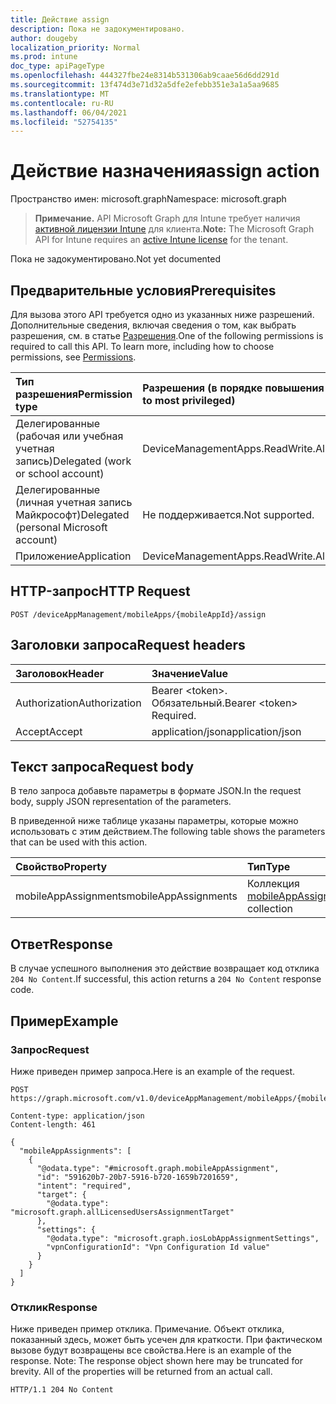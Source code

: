 ```yaml
---
title: Действие assign
description: Пока не задокументировано.
author: dougeby
localization_priority: Normal
ms.prod: intune
doc_type: apiPageType
ms.openlocfilehash: 444327fbe24e8314b531306ab9caae56d6dd291d
ms.sourcegitcommit: 13f474d3e71d32a5dfe2efebb351e3a1a5aa9685
ms.translationtype: MT
ms.contentlocale: ru-RU
ms.lasthandoff: 06/04/2021
ms.locfileid: "52754135"
---
```

# <a name="assign-action"></a><span data-ttu-id="874f9-103">Действие назначения</span><span class="sxs-lookup"><span data-stu-id="874f9-103">assign action</span></span>

<span data-ttu-id="874f9-104">Пространство имен: microsoft.graph</span><span class="sxs-lookup"><span data-stu-id="874f9-104">Namespace: microsoft.graph</span></span>

> <span data-ttu-id="874f9-105">**Примечание.** API Microsoft Graph для Intune требует наличия [активной лицензии Intune](https://go.microsoft.com/fwlink/?linkid=839381) для клиента.</span><span class="sxs-lookup"><span data-stu-id="874f9-105">**Note:** The Microsoft Graph API for Intune requires an [active Intune license](https://go.microsoft.com/fwlink/?linkid=839381) for the tenant.</span></span>

<span data-ttu-id="874f9-106">Пока не задокументировано.</span><span class="sxs-lookup"><span data-stu-id="874f9-106">Not yet documented</span></span>

## <a name="prerequisites"></a><span data-ttu-id="874f9-107">Предварительные условия</span><span class="sxs-lookup"><span data-stu-id="874f9-107">Prerequisites</span></span>
<span data-ttu-id="874f9-p101">Для вызова этого API требуется одно из указанных ниже разрешений. Дополнительные сведения, включая сведения о том, как выбрать разрешения, см. в статье [Разрешения](/graph/permissions-reference).</span><span class="sxs-lookup"><span data-stu-id="874f9-p101">One of the following permissions is required to call this API. To learn more, including how to choose permissions, see [Permissions](/graph/permissions-reference).</span></span>

|<span data-ttu-id="874f9-110">Тип разрешения</span><span class="sxs-lookup"><span data-stu-id="874f9-110">Permission type</span></span>|<span data-ttu-id="874f9-111">Разрешения (в порядке повышения привилегий)</span><span class="sxs-lookup"><span data-stu-id="874f9-111">Permissions (from least to most privileged)</span></span>|
|:---|:---|
|<span data-ttu-id="874f9-112">Делегированные (рабочая или учебная учетная запись)</span><span class="sxs-lookup"><span data-stu-id="874f9-112">Delegated (work or school account)</span></span>|<span data-ttu-id="874f9-113">DeviceManagementApps.ReadWrite.All</span><span class="sxs-lookup"><span data-stu-id="874f9-113">DeviceManagementApps.ReadWrite.All</span></span>|
|<span data-ttu-id="874f9-114">Делегированные (личная учетная запись Майкрософт)</span><span class="sxs-lookup"><span data-stu-id="874f9-114">Delegated (personal Microsoft account)</span></span>|<span data-ttu-id="874f9-115">Не поддерживается.</span><span class="sxs-lookup"><span data-stu-id="874f9-115">Not supported.</span></span>|
|<span data-ttu-id="874f9-116">Приложение</span><span class="sxs-lookup"><span data-stu-id="874f9-116">Application</span></span>|<span data-ttu-id="874f9-117">DeviceManagementApps.ReadWrite.All</span><span class="sxs-lookup"><span data-stu-id="874f9-117">DeviceManagementApps.ReadWrite.All</span></span>|

## <a name="http-request"></a><span data-ttu-id="874f9-118">HTTP-запрос</span><span class="sxs-lookup"><span data-stu-id="874f9-118">HTTP Request</span></span>
<!-- {
  "blockType": "ignored"
}
-->
``` http
POST /deviceAppManagement/mobileApps/{mobileAppId}/assign
```

## <a name="request-headers"></a><span data-ttu-id="874f9-119">Заголовки запроса</span><span class="sxs-lookup"><span data-stu-id="874f9-119">Request headers</span></span>
|<span data-ttu-id="874f9-120">Заголовок</span><span class="sxs-lookup"><span data-stu-id="874f9-120">Header</span></span>|<span data-ttu-id="874f9-121">Значение</span><span class="sxs-lookup"><span data-stu-id="874f9-121">Value</span></span>|
|:---|:---|
|<span data-ttu-id="874f9-122">Authorization</span><span class="sxs-lookup"><span data-stu-id="874f9-122">Authorization</span></span>|<span data-ttu-id="874f9-123">Bearer &lt;token&gt;. Обязательный.</span><span class="sxs-lookup"><span data-stu-id="874f9-123">Bearer &lt;token&gt; Required.</span></span>|
|<span data-ttu-id="874f9-124">Accept</span><span class="sxs-lookup"><span data-stu-id="874f9-124">Accept</span></span>|<span data-ttu-id="874f9-125">application/json</span><span class="sxs-lookup"><span data-stu-id="874f9-125">application/json</span></span>|

## <a name="request-body"></a><span data-ttu-id="874f9-126">Текст запроса</span><span class="sxs-lookup"><span data-stu-id="874f9-126">Request body</span></span>
<span data-ttu-id="874f9-127">В тело запроса добавьте параметры в формате JSON.</span><span class="sxs-lookup"><span data-stu-id="874f9-127">In the request body, supply JSON representation of the parameters.</span></span>

<span data-ttu-id="874f9-128">В приведенной ниже таблице указаны параметры, которые можно использовать с этим действием.</span><span class="sxs-lookup"><span data-stu-id="874f9-128">The following table shows the parameters that can be used with this action.</span></span>

|<span data-ttu-id="874f9-129">Свойство</span><span class="sxs-lookup"><span data-stu-id="874f9-129">Property</span></span>|<span data-ttu-id="874f9-130">Тип</span><span class="sxs-lookup"><span data-stu-id="874f9-130">Type</span></span>|<span data-ttu-id="874f9-131">Описание</span><span class="sxs-lookup"><span data-stu-id="874f9-131">Description</span></span>|
|:---|:---|:---|
|<span data-ttu-id="874f9-132">mobileAppAssignments</span><span class="sxs-lookup"><span data-stu-id="874f9-132">mobileAppAssignments</span></span>|<span data-ttu-id="874f9-133">Коллекция [mobileAppAssignment](../resources/intune-apps-mobileappassignment.md)</span><span class="sxs-lookup"><span data-stu-id="874f9-133">[mobileAppAssignment](../resources/intune-apps-mobileappassignment.md) collection</span></span>|<span data-ttu-id="874f9-134">Н/Д</span><span class="sxs-lookup"><span data-stu-id="874f9-134">Not yet documented</span></span>|



## <a name="response"></a><span data-ttu-id="874f9-135">Ответ</span><span class="sxs-lookup"><span data-stu-id="874f9-135">Response</span></span>
<span data-ttu-id="874f9-136">В случае успешного выполнения это действие возвращает код отклика `204 No Content`.</span><span class="sxs-lookup"><span data-stu-id="874f9-136">If successful, this action returns a `204 No Content` response code.</span></span>

## <a name="example"></a><span data-ttu-id="874f9-137">Пример</span><span class="sxs-lookup"><span data-stu-id="874f9-137">Example</span></span>

### <a name="request"></a><span data-ttu-id="874f9-138">Запрос</span><span class="sxs-lookup"><span data-stu-id="874f9-138">Request</span></span>
<span data-ttu-id="874f9-139">Ниже приведен пример запроса.</span><span class="sxs-lookup"><span data-stu-id="874f9-139">Here is an example of the request.</span></span>
``` http
POST https://graph.microsoft.com/v1.0/deviceAppManagement/mobileApps/{mobileAppId}/assign

Content-type: application/json
Content-length: 461

{
  "mobileAppAssignments": [
    {
      "@odata.type": "#microsoft.graph.mobileAppAssignment",
      "id": "591620b7-20b7-5916-b720-1659b7201659",
      "intent": "required",
      "target": {
        "@odata.type": "microsoft.graph.allLicensedUsersAssignmentTarget"
      },
      "settings": {
        "@odata.type": "microsoft.graph.iosLobAppAssignmentSettings",
        "vpnConfigurationId": "Vpn Configuration Id value"
      }
    }
  ]
}
```

### <a name="response"></a><span data-ttu-id="874f9-140">Отклик</span><span class="sxs-lookup"><span data-stu-id="874f9-140">Response</span></span>
<span data-ttu-id="874f9-p102">Ниже приведен пример отклика. Примечание. Объект отклика, показанный здесь, может быть усечен для краткости. При фактическом вызове будут возвращены все свойства.</span><span class="sxs-lookup"><span data-stu-id="874f9-p102">Here is an example of the response. Note: The response object shown here may be truncated for brevity. All of the properties will be returned from an actual call.</span></span>
``` http
HTTP/1.1 204 No Content
```




